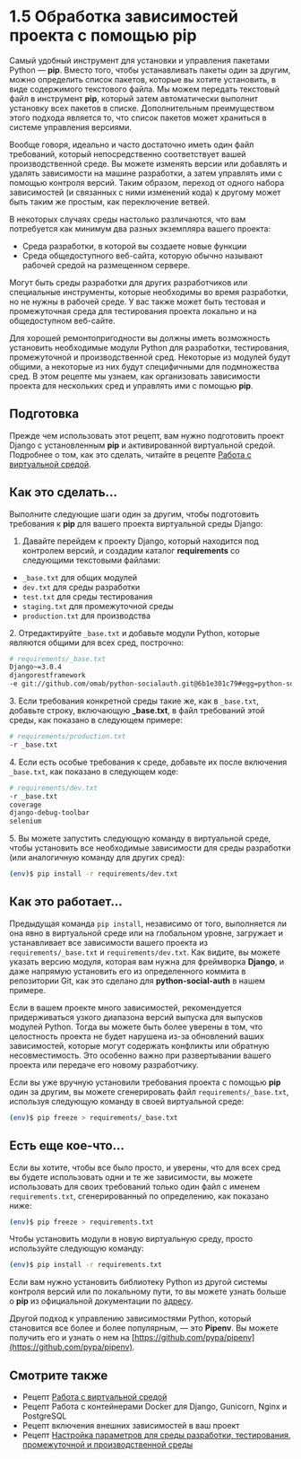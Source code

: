 # 1.5 Обработка зависимостей проекта с помощью pip

Самый удобный инструмент для установки и управления пакетами Python — **pip**. Вместо того, чтобы устанавливать пакеты один за другим, можно определить список пакетов, которые вы хотите установить, в виде содержимого текстового файла. Мы можем передать текстовый файл в инструмент **pip**, который затем автоматически выполнит установку всех пакетов в списке. Дополнительным преимуществом этого подхода является то, что список пакетов может храниться в системе управления версиями.

Вообще говоря, идеально и часто достаточно иметь один файл требований, который непосредственно соответствует вашей производственной среде. Вы можете изменять версии или добавлять и удалять зависимости на машине разработки, а затем управлять ими с помощью контроля версий. Таким образом, переход от одного набора зависимостей (и связанных с ними изменений кода) к другому может быть таким же простым, как переключение ветвей.

В некоторых случаях среды настолько различаются, что вам потребуется как минимум два разных экземпляра вашего проекта:

* Среда разработки, в которой вы создаете новые функции
* Среда общедоступного веб-сайта, которую обычно называют рабочей средой на размещенном сервере.

Могут быть среды разработки для других разработчиков или специальные инструменты, которые необходимы во время разработки, но не нужны в рабочей среде. У вас также может быть тестовая и промежуточная среда для тестирования проекта локально и на общедоступном веб-сайте.

Для хорошей ремонтопригодности вы должны иметь возможность установить необходимые модули Python для разработки, тестирования, промежуточной и производственной сред. Некоторые из модулей будут общими, а некоторые из них будут специфичными для подмножества сред. В этом рецепте мы узнаем, как организовать зависимости проекта для нескольких сред и управлять ими с помощью **pip**.

## Подготовка

Прежде чем использовать этот рецепт, вам нужно подготовить проект Django с установленным **pip** и активированной виртуальной средой. Подробнее о том, как это сделать, читайте в рецепте [Работа с виртуальной средой](1.3-rabota-s-virtualnoi-sredoi.md).

## Как это сделать...

Выполните следующие шаги один за другим, чтобы подготовить требования к **pip** для вашего проекта виртуальной среды Django:

1. Давайте перейдем к проекту Django, который находится под контролем версий, и создадим каталог **requirements** со следующими текстовыми файлами:

* `_base.txt` для общих модулей
* `dev.txt` для среды разработки
* `test.txt` для среды тестирования
* `staging.txt` для промежуточной среды
* `production.txt` для производства

2\. Отредактируйте `_base.txt` и добавьте модули Python, которые являются общими для всех сред, построчно:

```bash
# requirements/_base.txt
Django~=3.0.4
djangorestframework
-e git://github.com/omab/python-socialauth.git@6b1e301c79#egg=python-social-auth
```

3\. Если требования конкретной среды такие же, как в `_base.txt`, добавьте строку, включающую **\_base.txt**, в файл требований этой среды, как показано в следующем примере:

```bash
# requirements/production.txt
-r _base.txt
```

4\. Если есть особые требования к среде, добавьте их после включения `_base.txt`, как показано в следующем коде:

```bash
# requirements/dev.txt
-r _base.txt
coverage
django-debug-toolbar
selenium
```

5\. Вы можете запустить следующую команду в виртуальной среде, чтобы установить все необходимые зависимости для среды разработки (или аналогичную команду для других сред):

```bash
(env)$ pip install -r requirements/dev.txt
```

## Как это работает...

Предыдущая команда `pip install`, независимо от того, выполняется ли она явно в виртуальной среде или на глобальном уровне, загружает и устанавливает все зависимости вашего проекта из `requirements/_base.txt` и `requirements/dev.txt`. Как видите, вы можете указать версию модуля, которая вам нужна для фреймворка **Django**, и даже напрямую установить его из определенного коммита в репозитории Git, как это сделано для **python-social-auth** в нашем примере.

Если в вашем проекте много зависимостей, рекомендуется придерживаться узкого диапазона версий выпуска для выпусков модулей Python. Тогда вы можете быть более уверены в том, что целостность проекта не будет нарушена из-за обновлений ваших зависимостей, которые могут содержать конфликты или обратную несовместимость. Это особенно важно при развертывании вашего проекта или передаче его новому разработчику.

Если вы уже вручную установили требования проекта с помощью **pip** один за другим, вы можете сгенерировать файл `requirements/_base.txt`, используя следующую команду в своей виртуальной среде:

```bash
(env)$ pip freeze > requirements/_base.txt
```

## Есть еще кое-что...

Если вы хотите, чтобы все было просто, и уверены, что для всех сред вы будете использовать одни и те же зависимости, вы можете использовать для своих требований только один файл с именем `requirements.txt`, сгенерированный по определению, как показано ниже:

```bash
(env)$ pip freeze > requirements.txt
```

Чтобы установить модули в новую виртуальную среду, просто используйте следующую команду:

```bash
(env)$ pip install -r requirements.txt
```

Если вам нужно установить библиотеку Python из другой системы контроля версий или по локальному пути, то вы можете узнать больше о **pip** из официальной документации по [адресу](https://pip.pypa.io/en/stable/user\_guide/).

Другой подход к управлению зависимостями Python, который становится все более и более популярным, — это **Pipenv**. Вы можете получить его и узнать о нем на [https://github.com/pypa/pipenv](https://github.com/pypa/pipenv).

## Смотрите также

* Рецепт [Работа с виртуальной средой](1.3-rabota-s-virtualnoi-sredoi.md)
* Рецепт Работа с контейнерами Docker для Django, Gunicorn, Nginx и PostgreSQL
* Рецепт включения внешних зависимостей в ваш проект
* Рецепт [Настройка параметров для среды разработки, тестирования, промежуточной и производственной среды](1.6-nastroika-parametrov-dlya-sredy-razrabotki-testirovaniya-promezhutochnoi-i-proizvodstvennoi-sred.md)
